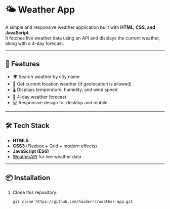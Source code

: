 # 🌤️ Weather App

A simple and responsive weather application built with **HTML, CSS, and JavaScript**.  
It fetches live weather data using an API and displays the current weather, along with a 4-day forecast.

---

## 🚀 Features

- 🌍 Search weather by city name
- 📍 Get current location weather (if geolocation is allowed)
- 🌡️ Displays temperature, humidity, and wind speed
- 📅 4-day weather forecast
- 💻 Responsive design for desktop and mobile

---

## 🛠️ Tech Stack

- **HTML5**
- **CSS3** (Flexbox + Grid + modern effects)
- **JavaScript (ES6)**
- [WeatherAPI](https://www.weatherapi.com/) for live weather data

---

## 📦 Installation

1. Clone this repository:
   ```bash
   git clone https://github.com/haiderrr/weather-app.git
   ```
